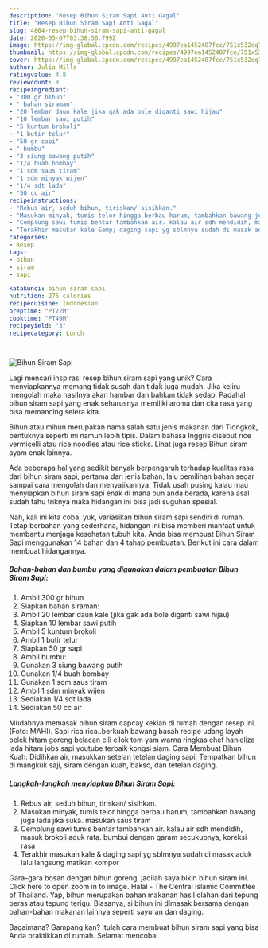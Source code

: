 ```yaml
---
description: "Resep Bihun Siram Sapi Anti Gagal"
title: "Resep Bihun Siram Sapi Anti Gagal"
slug: 4864-resep-bihun-siram-sapi-anti-gagal
date: 2020-05-07T03:38:50.799Z
image: https://img-global.cpcdn.com/recipes/4997ea1452487fce/751x532cq70/bihun-siram-sapi-foto-resep-utama.jpg
thumbnail: https://img-global.cpcdn.com/recipes/4997ea1452487fce/751x532cq70/bihun-siram-sapi-foto-resep-utama.jpg
cover: https://img-global.cpcdn.com/recipes/4997ea1452487fce/751x532cq70/bihun-siram-sapi-foto-resep-utama.jpg
author: Julia Mills
ratingvalue: 4.8
reviewcount: 8
recipeingredient:
- "300 gr bihun"
- " bahan siraman"
- "20 lembar daun kale jika gak ada bole diganti sawi hijau"
- "10 lembar sawi putih"
- "5 kuntum brokoli"
- "1 butir telur"
- "50 gr sapi"
- " bumbu"
- "3 siung bawang putih"
- "1/4 buah bombay"
- "1 sdm saus tiram"
- "1 sdm minyak wijen"
- "1/4 sdt lada"
- "50 cc air"
recipeinstructions:
- "Rebus air, seduh bihun, tiriskan/ sisihkan."
- "Masukan minyak, tumis telor hingga berbau harum, tambahkan bawang juga lada jika suka. masukan saus tiram"
- "Cemplung sawi tumis bentar tambahkan air. kalau air sdh mendidih, masuk brokoli aduk rata. bumbui dengan garam secukupnya, koreksi rasa"
- "Terakhir masukan kale &amp; daging sapi yg sblmnya sudah di masak aduk lalu langsung matikan kompor"
categories:
- Resep
tags:
- bihun
- siram
- sapi

katakunci: bihun siram sapi 
nutrition: 275 calories
recipecuisine: Indonesian
preptime: "PT22M"
cooktime: "PT49M"
recipeyield: "3"
recipecategory: Lunch

---
```



![Bihun Siram Sapi](https://img-global.cpcdn.com/recipes/4997ea1452487fce/751x532cq70/bihun-siram-sapi-foto-resep-utama.jpg)

Lagi mencari inspirasi resep bihun siram sapi yang unik? Cara menyiapkannya memang tidak susah dan tidak juga mudah. Jika keliru mengolah maka hasilnya akan hambar dan bahkan tidak sedap. Padahal bihun siram sapi yang enak seharusnya memiliki aroma dan cita rasa yang bisa memancing selera kita.

Bihun atau mihun merupakan nama salah satu jenis makanan dari Tiongkok, bentuknya seperti mi namun lebih tipis. Dalam bahasa Inggris disebut rice vermicelli atau rice noodles atau rice sticks. Lihat juga resep Bihun siram ayam enak lainnya.

Ada beberapa hal yang sedikit banyak berpengaruh terhadap kualitas rasa dari bihun siram sapi, pertama dari jenis bahan, lalu pemilihan bahan segar sampai cara mengolah dan menyajikannya. Tidak usah pusing kalau mau menyiapkan bihun siram sapi enak di mana pun anda berada, karena asal sudah tahu triknya maka hidangan ini bisa jadi suguhan spesial.


Nah, kali ini kita coba, yuk, variasikan bihun siram sapi sendiri di rumah. Tetap berbahan yang sederhana, hidangan ini bisa memberi manfaat untuk membantu menjaga kesehatan tubuh kita. Anda bisa membuat Bihun Siram Sapi menggunakan 14 bahan dan 4 tahap pembuatan. Berikut ini cara dalam membuat hidangannya.

<!--inarticleads1-->

##### Bahan-bahan dan bumbu yang digunakan dalam pembuatan Bihun Siram Sapi:

1. Ambil 300 gr bihun
1. Siapkan  bahan siraman:
1. Ambil 20 lembar daun kale (jika gak ada bole diganti sawi hijau)
1. Siapkan 10 lembar sawi putih
1. Ambil 5 kuntum brokoli
1. Ambil 1 butir telur
1. Siapkan 50 gr sapi
1. Ambil  bumbu:
1. Gunakan 3 siung bawang putih
1. Gunakan 1/4 buah bombay
1. Gunakan 1 sdm saus tiram
1. Ambil 1 sdm minyak wijen
1. Sediakan 1/4 sdt lada
1. Sediakan 50 cc air


Mudahnya memasak bihun siram capcay kekian di rumah dengan resep ini. (Foto: MAHI). Sapi rica rica..berkuah bawang basah recipe udang layah oelek hitam goreng belacan cili cilok tom yam warna ringkas chef hanieliza lada hitam jobs sapi youtube terbaik kongsi siam. Cara Membuat Bihun Kuah: Didihkan air, masukkan setelan tetelan daging sapi. Tempatkan bihun di mangkuk saji, siram dengan kuah, bakso, dan tetelan daging. 

<!--inarticleads2-->

##### Langkah-langkah menyiapkan Bihun Siram Sapi:

1. Rebus air, seduh bihun, tiriskan/ sisihkan.
1. Masukan minyak, tumis telor hingga berbau harum, tambahkan bawang juga lada jika suka. masukan saus tiram
1. Cemplung sawi tumis bentar tambahkan air. kalau air sdh mendidih, masuk brokoli aduk rata. bumbui dengan garam secukupnya, koreksi rasa
1. Terakhir masukan kale &amp; daging sapi yg sblmnya sudah di masak aduk lalu langsung matikan kompor


Gara-gara bosan dengan bihun goreng, jadilah saya bikin bihun siram ini. Click here to open zoom in to image. Halal - The Central Islamic Committee of Thailand. Yap, bihun merupakan bahan makanan hasil olahan dari tepung beras atau tepung terigu. Biasanya, si bihun ini dimasak bersama dengan bahan-bahan makanan lainnya seperti sayuran dan daging. 

Bagaimana? Gampang kan? Itulah cara membuat bihun siram sapi yang bisa Anda praktikkan di rumah. Selamat mencoba!
